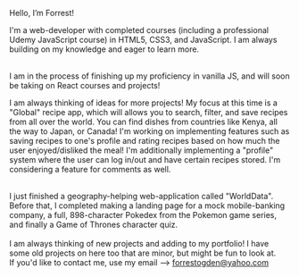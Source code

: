 Hello, I’m Forrest!

I'm a web-developer with completed courses (including a professional Udemy JavaScript course) in HTML5, CSS3, and JavaScript. I am always building on my knowledge and eager to learn more. <br/><br/>

I am in the process of finishing up my proficiency in vanilla JS, and will soon be taking on React courses and projects!

I am always thinking of ideas for more projects! My focus at this time is a "Global" recipe app, which will allows you to search, filter, and save recipes from all over the world. You can find dishes from countries like Kenya, all the way to Japan, or Canada! I'm working on implementing features such as saving recipes to one's profile and rating recipes based on how much the user enjoyed/disliked the meal! I'm additionally implementing a "profile" system where the user can log in/out and have certain recipes stored. I'm considering a feature for comments as well. <br/><br/>

I just finished a geography-helping web-application called "WorldData". Before that, I completed making a landing page for a mock mobile-banking company, a full, 898-character Pokedex from the Pokemon game series, and finally a Game of Thrones character quiz. <br/><br/>
I am always thinking of new projects and adding to my portfolio! I have some old projects on here too that are minor, but might be fun to look at.
<br/>
If you'd like to contact me, use my email --> forrestogden@yahoo.com

<!---
ForrestOgden/ForrestOgden is a ✨ special ✨ repository because its `README.md` (this file) appears on your GitHub profile.
You can click the Preview link to take a look at your changes.
--->
